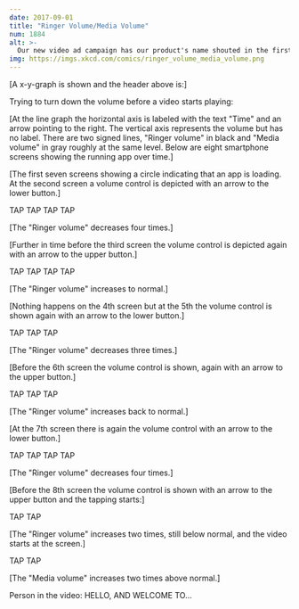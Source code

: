 ```yaml
---
date: 2017-09-01
title: "Ringer Volume/Media Volume"
num: 1884
alt: >-
  Our new video ad campaign has our product's name shouted in the first 500 milliseconds, so we can reach the people in adjacent rooms while the viewer is still turning down the volume.
img: https://imgs.xkcd.com/comics/ringer_volume_media_volume.png
---
```

[A x-y-graph is shown and the header above is:]

Trying to turn down the volume before a video starts playing:

[At the line graph the horizontal axis is labeled with the text "Time" and an arrow pointing to the right. The vertical axis represents the volume but has no label. There are two signed lines, "Ringer volume" in black and "Media volume" in gray roughly at the same level. Below are eight smartphone screens showing the running app over time.]

[The first seven screens showing a circle indicating that an app is loading. At the second screen a volume control is depicted with an arrow to the lower button.]

TAP TAP TAP TAP

[The "Ringer volume" decreases four times.]

[Further in time before the third screen the volume control is depicted again with an arrow to the upper button.]

TAP TAP TAP TAP

[The "Ringer volume" increases to normal.]

[Nothing happens on the 4th screen but at the 5th the volume control is shown again with an arrow to the lower button.]

TAP TAP TAP

[The "Ringer volume" decreases three times.]

[Before the 6th screen the volume control is shown, again with an arrow to the upper button.]

TAP TAP TAP

[The "Ringer volume" increases back to normal.]

[At the 7th screen there is again the volume control with an arrow to the lower button.]

TAP TAP TAP TAP

[The "Ringer volume" decreases four times.]

[Before the 8th screen the volume control is shown with an arrow to the upper button and the tapping starts:]

TAP TAP

[The "Ringer volume" increases two times, still below normal, and the video starts at the screen.]

TAP TAP

[The "Media volume" increases two times above normal.]

Person in the video: HELLO, AND WELCOME TO...